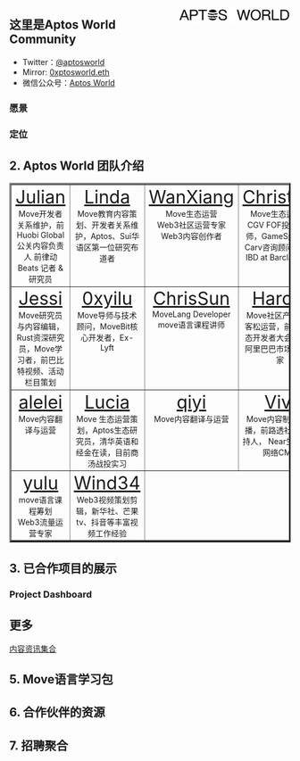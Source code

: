 <img 
    align="right" 
    style="pointer-events:none;" 
    src="./images/logofont.png" width=40%
/>

## 这里是Aptos World Community

- Twitter：[@aptosworld](https://twitter.com/aptosworld)
- Mirror: [0xptosworld.eth](https://mirror.xyz/0xaptosworld.eth)
- 微信公众号：[Aptos World](./src/Wechat.md)

### 愿景

### 定位

## 2. Aptos World 团队介绍
<table border="3">
    <tr>
        <td width=20% valign="top">
            <center>
                <font size = 6>
                    <a href="https://twitter.com/web3julian">Julian</a>
                </font>
                <br/>
                Move开发者关系维护，前Huobi Global公关内容负责人 前律动 Beats 记者 & 研究员
            </center>
        </td>
        <td width=20% valign="top">
            <center>
                <font size = 6>
                    <a href="https://twitter.com/linda_guagua">Linda</a>
                </font>
                <br/>
                Move教育内容策划、开发者关系维护，Aptos、Sui华语区第一位研究布道者
            </center>
        </td>
        <td width=20% valign="top">
            <center>
                <font size = 6>
                    <a href="https://twitter.com/JasmineWeb3">WanXiang</a>
                </font>
                <br/>
                Move生态运营<br/>
                Web3社区运营专家<br/>
                Web3内容创作者
            </center>
        </td>
        <td width=20% valign="top">
            <center>
                <font size = 6>
                    <a href="https://twitter.com/Bambibeer1">Christina</a>
                    </font>
                <br/>
                Move生态运营，CGV FOF投资分析师，GameSpace、Carv咨询顾问，Ex-IBD at Barclays UK
            </center>
        </td>
            <td width=20% valign="top">
            <center>
                <font size = 6>
                    <a href="https://twitter.com/jolestar">Jelestar</a>
                    </font>
                <br/>
                Move导师与技术顾问，Move Language Contributor、Starcoin Core Developer、WestarLabs Chief Architect
            </center>
        </td>
    </tr>
    <tr>
    <td width=20% valign="top">
    <center>
    <font size = 6>
    <a href="https://twitter.com/Longdefi1">Jessi</a>
    </font>
    <br/>
    Move研究员与内容编辑，Rust资深研究员，Move学习者，前巴比特视频、活动栏目策划
    </center>
    </td>
    <td width=20% valign="top">
    <center>
    <font size = 6>
    <a href="https://twitter.com/0xyilu">0xyilu</a>
    </font>
    <br/>
    Move导师与技术顾问，MoveBit核心开发者，Ex-Lyft
    </center>
    </td>
    <td width=20% valign="top">
    <center>
    <font size = 6>
    <a href="https://twitter.com/chrissun12138">ChrisSun</a>
    </font>
    <br/>
    MoveLang Developer<br/>
    move语言课程讲师
    </center>
    </td>
    <td width=20% valign="top">
    <center>
    <font size = 6>
    <a href="https://twitter.com/haroldxuu_">Harold</a>
    </font>
    <br/>
    Move社区产品与黑客松运营，前百度生态开发者大会运营，阿里巴巴市场营销专家
    </center>
    </td>
    <td width=20% valign="top">
    <center>
    <font size = 6>
    <a href="https://twitter.com/gentlebreeze007">MengHuo</a>
    </font>
    <br/>
    Move生态社区运营，数字游民，瓦猫之夏的活动共建者。自媒体和社群运营达人
    </center>
    </td>
    </tr>
    <tr>
    <td width=20% valign="top">
    <center>
    <font size = 6>
    <a href="https://twitter.com/alalei_">alelei</a>
    </font>
    <br/>
    Move内容翻译与运营
    </center>
    </td>
    <td width=20% valign="top">
    <center>
    <font size = 6>
    <a href="https://twitter.com/no_buscando">Lucia</a>
    </font>
    <br/>
    Move 生态运营策划，Aptos生态研究员，清华英语和经金在读，目前商汤战投实习
    </center>
    </td>
    <td width=20% valign="top">
    <center>
    <font size = 6>
    <a href="https://twitter.com/qiyixx7171">qiyi</a>
    </font>
    <br/>
    Move内容翻译与运营
    </center>
    </td>
    <td width=20% valign="top">
    <center>
    <font size = 6>
    <a href="https://twitter.com/vivilinsv">Vivi</a>
    </font>
    <br/>
    Move内容制作与传播，前路透社财经主持人，
    Near生态章鱼网络CMO
    </center>
    </td>
    <td width=20% valign="top">
    <center>
    <font size = 6>
    <a href="./">Chloe</a>
    </font>
    <br/>
    内容翻译与运营<br/>
    北大汇丰企业管理硕士
    </center>
    </td>
    </tr>
    </td>
    <tr>
    <td width=20% valign="top">
    <center>
    <font size = 6>
    <a href="./">yulu</a>
    </font>
    <br/>
    move语言课程筹划<br/>
    Web3流量运营专家
    </center>
    </td>
    <td width=20% valign="top">
    <center>
    <font size = 6>
    <a href="./">Wind34</a>
    </font>
    <br/>
    Web3视频策划剪辑，新华社、芒果tv、抖音等丰富视频工作经验
    </center>
    </td>
    </tr>
</table>

## 3. 已合作项目的展示

### Project Dashboard

## 更多

[内容资讯集合](./src/myPost.md)

## 5. Move语言学习包

## 6. 合作伙伴的资源

## 7. 招聘聚合